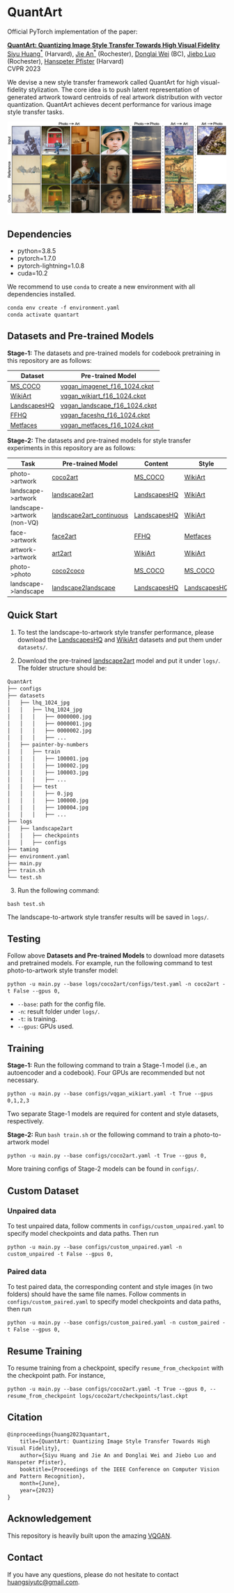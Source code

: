 # QuantArt
Official PyTorch implementation of the paper:

[**QuantArt: Quantizing Image Style Transfer Towards High Visual Fidelity**](https://arxiv.org/abs/2212.10431)  
[Siyu Huang<sup>*</sup>](https://siyuhuang.github.io) (Harvard), [Jie An<sup>*</sup>](https://www.cs.rochester.edu/u/jan6/) (Rochester), [Donglai Wei](https://donglaiw.github.io/) (BC), [Jiebo Luo](https://www.cs.rochester.edu/u/jluo/) (Rochester), [Hanspeter Pfister](https://vcg.seas.harvard.edu/people/hanspeter-pfister) (Harvard)  
CVPR 2023

We devise a new style transfer framework called QuantArt for high visual-fidelity stylization. The core idea is to push latent representation of  generated artwork toward centroids of real artwork distribution with vector quantization. QuantArt achieves decent performance for various image style transfer tasks.

<p align='center'>
 <img alt='Thumbnail' src='imgs/thumb.png'>
</p>

## Dependencies
* python=3.8.5
* pytorch=1.7.0
* pytorch-lightning=1.0.8
* cuda=10.2
 
We recommend to use `conda` to create a new environment with all dependencies installed.
```
conda env create -f environment.yaml
conda activate quantart
```

## Datasets and Pre-trained Models
**Stage-1:** The datasets and pre-trained models for codebook pretraining in this repository are as follows:

| Dataset | Pre-trained Model |
| ---- | ---- |
| [MS_COCO](https://cocodataset.org/#download) | [vqgan_imagenet_f16_1024.ckpt](https://drive.google.com/file/d/1lcrBplMVQTO6-ppxSWUyD_2coUiUpwoS/view?usp=share_link) |
| [WikiArt](https://www.kaggle.com/competitions/painter-by-numbers/data) | [vqgan_wikiart_f16_1024.ckpt](https://drive.google.com/file/d/1xIYbaXLEdroYeftzM_1r5q2P9ANhQQpv/view?usp=share_link) |
| [LandscapesHQ](https://github.com/universome/alis) | [vqgan_landscape_f16_1024.ckpt](https://drive.google.com/file/d/13VjJonTCJWz2QEIGX_KeO1RB3t15qTBE/view?usp=share_link) |
| [FFHQ](https://github.com/NVlabs/ffhq-dataset) | [vqgan_faceshq_f16_1024.ckpt](https://drive.google.com/file/d/1_6ZW8iVhFentkG_HTn5pMj4JRAiPUHwY/view?usp=share_link) |
| [Metfaces](https://github.com/NVlabs/metfaces-dataset) | [vqgan_metfaces_f16_1024.ckpt](https://drive.google.com/file/d/1omGG6TmSVsksk39pGPkyLVTa-K4FcxQd/view?usp=share_link) |

**Stage-2:** The datasets and pre-trained models for style transfer experiments in this repository are as follows:

| Task | Pre-trained Model | Content | Style |
| ---- | ---- | ---- | ---- |
| photo->artwork| [coco2art](https://drive.google.com/drive/folders/13-z3eowPsPjKTIULP5sBrr_jgJn3w7ZH?usp=share_link) | [MS_COCO](https://cocodataset.org/#download) | [WikiArt](https://www.kaggle.com/competitions/painter-by-numbers/data) |
| landscape->artwork | [landscape2art](https://drive.google.com/drive/folders/1zuz9CmgpB7JsEx-Y5H0K0u3D95C6g4MU?usp=share_link)| [LandscapesHQ](https://github.com/universome/alis) |[WikiArt](https://www.kaggle.com/competitions/painter-by-numbers/data) |
| landscape->artwork (non-VQ) | [landscape2art_continuous](https://drive.google.com/drive/folders/1s-N62W8l_1iOvydsWvmJTWxNwWWJKTum?usp=share_link)| [LandscapesHQ](https://github.com/universome/alis) | [WikiArt](https://www.kaggle.com/competitions/painter-by-numbers/data) |  
| face->artwork | [face2art](https://drive.google.com/drive/folders/1wKWmmtLChtXTWFaaun097H7lYJ6-IWTe?usp=share_link) | [FFHQ](https://github.com/NVlabs/ffhq-dataset) | [Metfaces](https://github.com/NVlabs/metfaces-dataset) |
| artwork->artwork | [art2art](https://drive.google.com/drive/folders/1J48c21bN5f9anGBUSALcEMO0Bj8Emd0s?usp=share_link) | [WikiArt](https://www.kaggle.com/competitions/painter-by-numbers/data) | [WikiArt](https://www.kaggle.com/competitions/painter-by-numbers/data) |
| photo->photo | [coco2coco](https://drive.google.com/drive/folders/1xc5P1woZJSoemcVvjnZ4Gj5Jyam7RsQZ?usp=share_link) | [MS_COCO](https://cocodataset.org/#download) | [MS_COCO](https://cocodataset.org/#download) |
| landscape->landscape | [landscape2landscape](https://drive.google.com/drive/folders/1bmL25tOwuXt63wXwpNwlSW775sjrPhxL?usp=share_link) | [LandscapesHQ](https://github.com/universome/alis) | [LandscapesHQ](https://github.com/universome/alis) |

## Quick Start
1. To test the landscape-to-artwork style transfer performance, please download the [LandscapesHQ](https://disk.yandex.ru/d/Sz1gPiMoUregEQ) and [WikiArt](https://www.kaggle.com/competitions/painter-by-numbers/data) datasets and put them under `datasets/`. 

2. Download the pre-trained [landscape2art](https://drive.google.com/drive/folders/1zuz9CmgpB7JsEx-Y5H0K0u3D95C6g4MU?usp=share_link) model and put it under `logs/`.  The folder structure should be:

```
QuantArt
├── configs
├── datasets
│   ├── lhq_1024_jpg
│   │   ├── lhq_1024_jpg
│   │   │   ├── 0000000.jpg
│   │   │   ├── 0000001.jpg
│   │   │   ├── 0000002.jpg
│   │   │   ├── ...
│   ├── painter-by-numbers
│   │   ├── train
│   │   │   ├── 100001.jpg
│   │   │   ├── 100002.jpg
│   │   │   ├── 100003.jpg
│   │   │   ├── ...
│   │   ├── test
│   │   │   ├── 0.jpg
│   │   │   ├── 100000.jpg
│   │   │   ├── 100004.jpg
│   │   │   ├── ...
├── logs
│   ├── landscape2art
│   │   ├── checkpoints
│   │   ├── configs
├── taming
├── environment.yaml
├── main.py
├── train.sh
└── test.sh
```

3. Run the following command:
```
bash test.sh
```
The landscape-to-artwork style transfer results will be saved in `logs/`.

## Testing
Follow above **Datasets and Pre-trained Models** to download more datasets and pretrained models. For example, run the following command to test photo-to-artwork style transfer model:
```
python -u main.py --base logs/coco2art/configs/test.yaml -n coco2art -t False --gpus 0,
```

* `--base`: path for the config file.
* `-n`: result folder under `logs/`.
* `-t`: is training.
* `--gpus`: GPUs used.

## Training
**Stage-1:** Run the following command to train a Stage-1 model (i.e., an autoencoder and a codebook). Four GPUs are recommended but not necessary.
```
python -u main.py --base configs/vqgan_wikiart.yaml -t True --gpus 0,1,2,3
```

Two separate Stage-1 models are required for content and style datasets, respectively.

**Stage-2:** Run `bash train.sh` or the following command to train a photo-to-artwork model
```
python -u main.py --base configs/coco2art.yaml -t True --gpus 0,
```

More training configs of Stage-2 models can be found in `configs/`.

## Custom Dataset
### Unpaired data
To test unpaired data, follow comments in `configs/custom_unpaired.yaml` to specify model checkpoints and data paths. Then run
```
python -u main.py --base configs/custom_unpaired.yaml -n custom_unpaired -t False --gpus 0,
```
### Paired data
To test paired data, the corresponding content and style images (in two folders) should have the same file names. Follow comments in `configs/custom_paired.yaml` to specify model checkpoints and data paths, then run
```
python -u main.py --base configs/custom_paired.yaml -n custom_paired -t False --gpus 0,
```

## Resume Training
To resume training from a checkpoint, specify `resume_from_checkpoint` with the checkpoint path. For instance,
```
python -u main.py --base configs/coco2art.yaml -t True --gpus 0, --resume_from_checkpoint logs/coco2art/checkpoints/last.ckpt
```

## Citation
```
@inproceedings{huang2023quantart,
    title={QuantArt: Quantizing Image Style Transfer Towards High Visual Fidelity},
    author={Siyu Huang and Jie An and Donglai Wei and Jiebo Luo and Hanspeter Pfister},
    booktitle={Proceedings of the IEEE Conference on Computer Vision and Pattern Recognition},
    month={June},
    year={2023}
}
```

## Acknowledgement
This repository is heavily built upon the amazing [VQGAN](https://github.com/CompVis/taming-transformers).

## Contact
If you have any questions, please do not hesitate to contact <huangsiyutc@gmail.com>.
